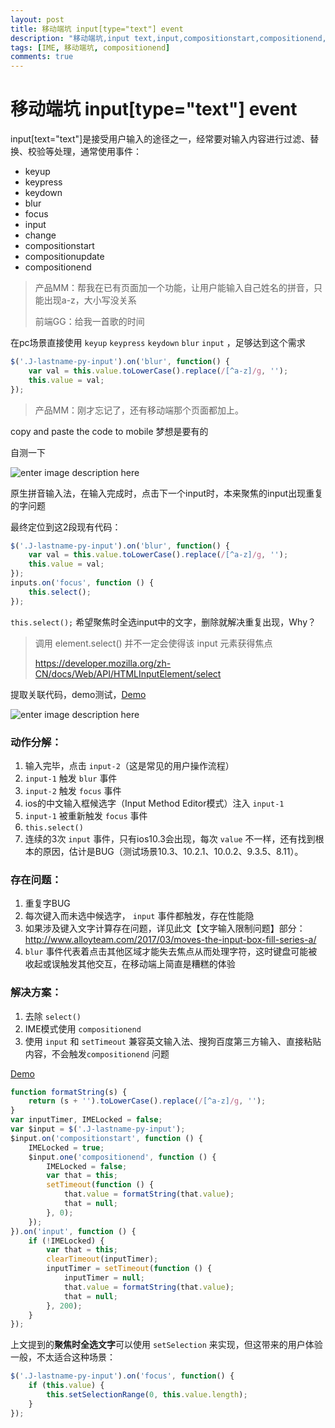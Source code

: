 ```yaml
---
layout: post
title: 移动端坑 input[type="text"] event
description: "移动端坑,input text,input,compositionstart,compositionend,ime"
tags: [IME, 移动端坑, compositionend]
comments: true
---
```


# 移动端坑 input[type="text"] event

input[text="text"]是接受用户输入的途径之一，经常要对输入内容进行过滤、替换、校验等处理，通常使用事件：

 - keyup
 - keypress
 - keydown
 - blur
 - focus
 - input
 - change
 - compositionstart
 - compositionupdate
 - compositionend

> 产品MM：帮我在已有页面加一个功能，让用户能输入自己姓名的拼音，只能出现a-z，大小写没关系
> 
> 前端GG：给我一首歌的时间

在pc场景直接使用 `keyup` `keypress` `keydown` `blur` `input` ，足够达到这个需求

```js
$('.J-lastname-py-input').on('blur', function() {
    var val = this.value.toLowerCase().replace(/[^a-z]/g, '');
    this.value = val;
});
```

> 产品MM：刚才忘记了，还有移动端那个页面都加上。

copy and paste the code to mobile
梦想是要有的

自测一下

![enter image description here](https://lh3.googleusercontent.com/-eiTRTPMmOX8/WN4lGJRV6UI/AAAAAAAAAMs/eU2Gq3TL9Cw-yTkLXuOvilBRjFd3gxBRQCE0/s0/input-event-1.gif "input-event-1.gif")


原生拼音输入法，在输入完成时，点击下一个input时，本来聚焦的input出现重复的字问题


最终定位到这2段现有代码：

```js
$('.J-lastname-py-input').on('blur', function() {
    var val = this.value.toLowerCase().replace(/[^a-z]/g, '');
    this.value = val;
});
inputs.on('focus', function () {
    this.select();
});
```


`this.select();` 希望聚焦时全选input中的文字，删除就解决重复出现，Why？


> 调用 element.select() 并不一定会使得该 input 元素获得焦点
> 
> https://developer.mozilla.org/zh-CN/docs/Web/API/HTMLInputElement/select

提取关联代码，demo测试，[Demo](//jsfiddle.net/kidney/vo3w2fxq/embedded/)

![enter image description here](https://lh3.googleusercontent.com/-r51KQ0MdesE/WN4j10_BcUI/AAAAAAAAAMU/zNe_xZ7VC8cS9MrmFpSM0YybOqMHVBXhgCE0/s0/input-event-2.gif "input-event-2.gif")


### 动作分解：
 1. 输入完毕，点击 `input-2`（这是常见的用户操作流程）
 2. `input-1` 触发 `blur` 事件
 3. `input-2` 触发 `focus` 事件
 4. ios的中文输入框候选字（Input Method Editor模式）注入 `input-1` 
 5. `input-1` 被重新触发 `focus` 事件
 6. `this.select()` 
 7. 连续的3次 `input` 事件，只有ios10.3会出现，每次 `value` 不一样，还有找到根本的原因，估计是BUG（测试场景10.3、10.2.1、10.0.2、9.3.5、8.11）。


### 存在问题：

 1. 重复字BUG
 2. 每次键入而未选中候选字， `input` 事件都触发，存在性能隐
 3. 如果涉及键入文字计算存在问题，详见此文【文字输入限制问题】部分：http://www.alloyteam.com/2017/03/moves-the-input-box-fill-series-a/
 4. `blur` 事件代表着点击其他区域才能失去焦点从而处理字符，这时键盘可能被收起或误触发其他交互，在移动端上简直是糟糕的体验

### 解决方案：

 1. 去除 `select()` 
 2. IME模式使用  `compositionend`
 3. 使用 `input` 和 `setTimeout` 兼容英文输入法、搜狗百度第三方输入、直接粘贴内容，不会触发`compositionend` 问题


[Demo](//jsfiddle.net/kidney/ydagum03/embedded/)


```js
function formatString(s) {
    return (s + '').toLowerCase().replace(/[^a-z]/g, '');
}
var inputTimer, IMELocked = false;
var $input = $('.J-lastname-py-input');
$input.on('compositionstart', function () {
    IMELocked = true;
    $input.one('compositionend', function () {
        IMELocked = false;
        var that = this;
        setTimeout(function () {
            that.value = formatString(that.value);
            that = null;
        }, 0);
    });
}).on('input', function () {
    if (!IMELocked) {
        var that = this;
        clearTimeout(inputTimer);
        inputTimer = setTimeout(function () {
            inputTimer = null;
            that.value = formatString(that.value);
            that = null;
        }, 200);
    }
});
```


上文提到的**聚焦时全选文字**可以使用 `setSelection` 来实现，但这带来的用户体验一般，不太适合这种场景：

```js
$('.J-lastname-py-input').on('focus', function() {
    if (this.value) {
        this.setSelectionRange(0, this.value.length);
    }
});
``` 
